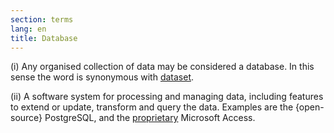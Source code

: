 ```yaml
---
section: terms
lang: en
title: Database
---
```


(i) Any organised collection of data may be considered a database. In this sense the word is synonymous with [dataset](/glossary/en/terms/dataset/).

(ii) A software system for processing and managing data, including features to extend or update, transform and query the data. Examples are the {open-source} PostgreSQL, and the [proprietary](/glossary/en/terms/proprietary/) Microsoft Access.
